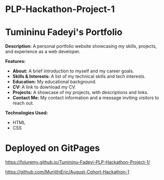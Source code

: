 # PLP-Hackathon-Project-1

# Tumininu Fadeyi's Portfolio

**Description:**
A personal portfolio website showcasing my skills, projects, and experience as a web developer.

**Features:**
* **About:** A brief introduction to myself and my career goals.
* **Skills & Interests:** A list of my technical skills and tech interests.
* **Education:** My educational background.
* **CV:** A link to download my CV.
* **Projects:** A showcase of my projects, with descriptions and links.
* **Contact Me:** My contact information and a message inviting visitors to reach out.

**Technologies Used:**
* HTML
* CSS

# Deployed on GitPages
https://foluremy.github.io/Tumininu-Fadeyi-PLP-Hackathon-Project-1/


https://github.com/MuriithiEric/August-Cohort-Hackathon-1
